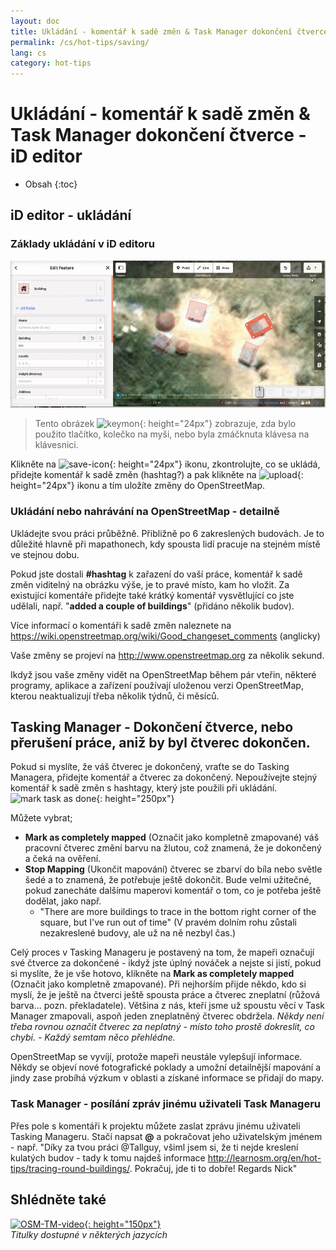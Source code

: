 ```yaml
---
layout: doc
title: Ukládání - komentář k sadě změn & Task Manager dokončení čtverce - iD editor
permalink: /cs/hot-tips/saving/
lang: cs
category: hot-tips
---
```


Ukládání - komentář k sadě změn & Task Manager dokončení čtverce - iD editor
============

- Obsah
{:toc}

iD editor - ukládání
------------------

### Základy ukládání v iD editoru ###

![saving][]

> Tento obrázek ![keymon]{: height="24px"} zobrazuje, zda bylo použito tlačítko, kolečko na myši, nebo byla zmáčknuta klávesa na klávesnici.   

Klikněte na ![save-icon]{: height="24px"} ikonu, zkontrolujte, co se ukládá, přidejte komentář k sadě změn (hashtag?) a pak klikněte na ![upload]{: height="24px"} ikonu a tím uložíte změny do OpenStreetMap.  

### Ukládání nebo nahrávání na OpenStreetMap - detailně ###

Ukládejte svou práci průběžně. Přibližně po 6 zakreslených budovách. Je to důležité hlavně při mapathonech, kdy spousta lidí pracuje na stejném místě ve stejnou dobu.  

Pokud jste dostali **#hashtag** k zařazení do vaší práce, komentář k sadě změn viditelný na obrázku výše, je to pravé místo, kam ho vložit. Za existující komentáře přidejte také krátký komentář vysvětlující co jste udělali, např. "**added a couple of buildings**" (přidáno několik budov).  

Více informací o komentáři k sadě změn naleznete na <https://wiki.openstreetmap.org/wiki/Good_changeset_comments> (anglicky)  

Vaše změny se projeví na <http://www.openstreetmap.org> za několik sekund.  

Ikdyž jsou vaše změny vidět na OpenStreetMap během pár vteřin, některé programy, aplikace a zařízení používají uloženou verzi OpenStreetMap, kterou neaktualizují třeba několik týdnů, či měsíců.  

Tasking Manager - Dokončení čtverce, nebo přerušení práce, aniž by byl čtverec dokončen.  
-------------------------------------------------------------------

Pokud si myslíte, že váš čtverec je dokončený, vraťte se do Tasking Managera, přidejte komentář a čtverec za dokončený. Nepoužívejte stejný komentář k sadě změn s hashtagy, který jste použili při ukládání.  
![mark task as done]{: height="250px"}  

Můžete vybrat;

- **Mark as completely mapped** (Označit jako kompletně zmapované) váš pracovní čtverec změní barvu na žlutou, což znamená, že je dokončený a čeká na ověření.  
- **Stop Mapping** (Ukončit mapování) čtverec se zbarví do bíla nebo světle šedé a to znamená, že potřebuje ještě dokončit. Bude velmi užitečné, pokud zanecháte dalšímu maperovi komentář o tom, co je potřeba ještě dodělat, jako např.  
    - "There are more buildings to trace in the bottom right corner of the square, but I've run out of time" (V pravém dolním rohu zůstali nezakreslené budovy, ale už na ně nezbyl čas.)  

Celý proces v Tasking Manageru je postavený na tom, že mapeři označují své čtverce za dokončené - ikdyž jste úplný nováček a nejste si jistí, pokud si myslíte, že je vše hotovo, klikněte na **Mark as completely mapped** (Označit jako kompletně zmapované). Při nejhorším přijde někdo, kdo si myslí, že je ještě na čtverci ještě spousta práce a čtverec zneplatní (růžová barva... pozn. překladatele). Většina z nás, kteří jsme už spoustu věcí v Task Manager zmapovali, aspoň jeden zneplatněný čtverec obdržela. *Někdy není třeba rovnou označit čtverec za neplatný - místo toho prostě dokreslit, co chybí. - Každý semtam něco přehlédne.*  

OpenStreetMap se vyvíjí, protože mapeři neustále vylepšují informace. Někdy se objeví nové fotografické poklady a umožní detailnější mapování a jindy zase probíhá výzkum v oblasti a získané informace se přidají do mapy.   

### Task Manager - posílání zpráv jinému uživateli Task Manageru ###
Přes pole s komentáři k projektu můžete zaslat zprávu jinému uživateli Tasking Manageru. Stačí napsat **@** a pokračovat jeho uživatelským jménem - např. "Díky za tvou práci @Tallguy, všiml jsem si, že ti nejde kreslení kulatých budov - tady k tomu najdeš informace http://learnosm.org/en/hot-tips/tracing-round-buildings/. Pokračuj, jde ti to dobře! Regards Nick"   

Shlédněte také  
---------

[![OSM-TM-video]{: height="150px"}](https://www.youtube.com/watch?v=_feTGQXLf_M&list=PLb9506_-6FMHZ3nwn9heri3xjQKrSq1hN&index=9 "Humanitární tým OpenStreetMap - Tasking Manager Výuková Videa")  
*Titulky dostupné v některých jazycích*  



[saving]:/images/hot-tips/saving.gif
[keymon]:/images/hot-tips/keymon.png
[mark task as done]:/images/hot-tips/mark-task-as-done.png
[save-icon]: /images/beginner/save-icon.png "Ikona pro uložení"
[upload]: /images/beginner/upload.png "Nahrát" 
[arrow-up]: /images/arrow-up.png
[OSM-TM-video]: /images/hot-tips/OSM-TM-video.png "Humanitární tým OpenStreetMap - Tasking Manager Výuková Videa"